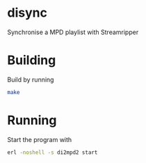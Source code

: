 # disync
Synchronise a MPD playlist with Streamripper
# Building
Build by running
```bash
make
```
# Running
Start the program with
```bash
erl -noshell -s di2mpd2 start
```
